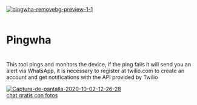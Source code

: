 <a href="https://davenisc.com/"><img src="https://i.ibb.co/T83SRwW/pingwha-removebg-preview-1-1.png" alt="pingwha-removebg-preview-1-1" border="0"></a><br /><a target='_blank' href='https://davenisc.com/'></a><br />

# <h1>Pingwha<h1/>
This tool pings and monitors the device, if the ping fails it will send you an alert via WhatsApp, it is necessary to register at twilio.com to create an account and get notifications with the API provided by Twilio

<a href="https://ibb.co/jy7DkNS"><img src="https://i.ibb.co/Mcq7kvm/Captura-de-pantalla-2020-10-02-12-26-28.png" alt="Captura-de-pantalla-2020-10-02-12-26-28" border="0"></a><br /><a target='_blank' href='https://es.imgbb.com/'>chat gratis con fotos</a><br />
